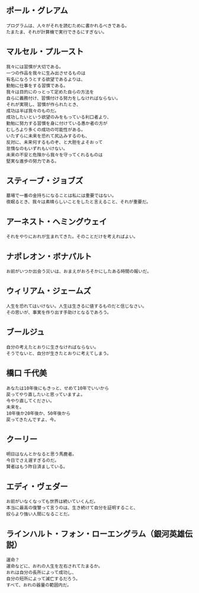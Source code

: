 ## ポール・グレアム

    プログラムは、人々がそれを読むために書かれるべきである。 
    たまたま、それが計算機で実行できるにすぎない。

## マルセル・プルースト

    我々には習慣が大切である。
    一つの作品を我々に生み出させるものは
    有名になろうとする欲望であるよりは、
    勤勉に仕事をする習慣である。
    我々は目的にのっとって定めた自らの方法を
    自らに義務付け、習慣付ける努力をしなければならない。
    それが実現し、習慣が作られたとき、
    成功は半ば我々のものだ。
    成功したいという欲望のみをもっている利口者より、
    勤勉に努力する習慣を身に付けている愚か者の方が
    むしろより多くの成功の可能性がある。
    いたずらに未来を恐れて尻込みするのも、
    反対に、未来何するものぞ、と大胆をよそおって
    怠惰なのもいずれもいけない。
    未来の不安と危険から我々を守ってくれるものは
    堅実な進歩の努力である。

## スティーブ・ジョブズ

    墓場で一番の金持ちになることは私には重要ではない。
    夜眠るとき、我々は素晴らしいことをしたと言えること、それが重要だ。
    
## アーネスト・ヘミングウェイ

    それをやりにおれが生まれてきた。そのことだけを考えればよい。

## ナポレオン・ボナパルト

    お前がいつか出会う災いは、おまえがおろそかにしたある時間の報いだ。


## ウィリアム・ジェームズ

    人生を恐れてはいけない。人生は生きるに値するものだと信じなさい。
    その思いが、事実を作り出す手助けとなるであろう。

## ブールジュ

    自分の考えたとおりに生きなければならない。
    そうでないと、自分が生きたとおりに考えてしまう。

## 橋口 千代美

    あなたは10年後にもきっと、せめて10年でいいから
    戻ってやり直したいと思っていますよ。
    今やり直してください。
    未来を。
    10年後か20年後か、50年後から
    戻ってきたんですよ、今。

## クーリー

    明日はなんとかなると思う馬鹿者。
    今日でさえ遅すぎるのだ。
    賢者はもう昨日済ましている。
    
## エディ・ヴェダー

    お前がいなくなっても世界は続いていくんだ。 
    本当に最高の復讐って言うのは、生き続けて自分を証明すること、 
    奴らより強い人間になることだ。 

## ラインハルト・フォン・ローエングラム（銀河英雄伝説）

    運命？
    運命などに、おれの人生を左右されてたまるか。
    おれは自分の長所によって成功し、
    自分の短所によって滅亡するだろう。
    すべて、おれの器量の範囲内だ。